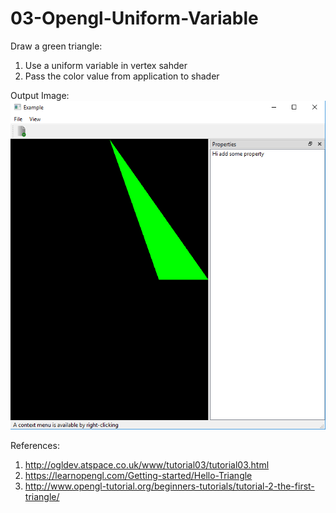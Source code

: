 # 03-Opengl-Uniform-Variable

Draw a green triangle:
  1) Use a uniform variable in vertex sahder
  2) Pass the color value from application to shader
  
Output Image:
![](images/greenOutput.png)

References:
1) http://ogldev.atspace.co.uk/www/tutorial03/tutorial03.html
2) https://learnopengl.com/Getting-started/Hello-Triangle
3) http://www.opengl-tutorial.org/beginners-tutorials/tutorial-2-the-first-triangle/

